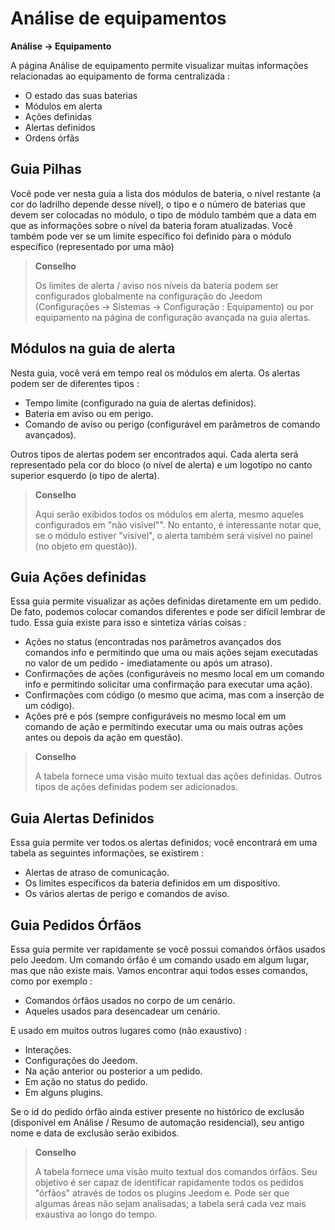 # Análise de equipamentos
**Análise → Equipamento**

A página Análise de equipamento permite visualizar muitas informações relacionadas ao equipamento de forma centralizada :

- O estado das suas baterias
- Módulos em alerta
- Ações definidas
- Alertas definidos
- Ordens órfãs

## Guia Pilhas


Você pode ver nesta guia a lista dos módulos de bateria, o nível restante (a cor do ladrilho depende desse nível), o tipo e o número de baterias que devem ser colocadas no módulo, o tipo de módulo também que a data em que as informações sobre o nível da bateria foram atualizadas. Você também pode ver se um limite específico foi definido para o módulo específico (representado por uma mão)

> **Conselho**
>
> Os limites de alerta / aviso nos níveis da bateria podem ser configurados globalmente na configuração do Jeedom (Configurações → Sistemas → Configuração : Equipamento) ou por equipamento na página de configuração avançada na guia alertas.

## Módulos na guia de alerta

Nesta guia, você verá em tempo real os módulos em alerta. Os alertas podem ser de diferentes tipos :

- Tempo limite (configurado na guia de alertas definidos).
- Bateria em aviso ou em perigo.
- Comando de aviso ou perigo (configurável em parâmetros de comando avançados).

Outros tipos de alertas podem ser encontrados aqui.
Cada alerta será representado pela cor do bloco (o nível de alerta) e um logotipo no canto superior esquerdo (o tipo de alerta).

> **Conselho**
>
> Aqui serão exibidos todos os módulos em alerta, mesmo aqueles configurados em "não visível"". No entanto, é interessante notar que, se o módulo estiver "visível", o alerta também será visível no painel (no objeto em questão)).

## Guia Ações definidas

Essa guia permite visualizar as ações definidas diretamente em um pedido. De fato, podemos colocar comandos diferentes e pode ser difícil lembrar de tudo. Essa guia existe para isso e sintetiza várias coisas :

- Ações no status (encontradas nos parâmetros avançados dos comandos info e permitindo que uma ou mais ações sejam executadas no valor de um pedido - imediatamente ou após um atraso).
- Confirmações de ações (configuráveis no mesmo local em um comando info e permitindo solicitar uma confirmação para executar uma ação).
- Confirmações com código (o mesmo que acima, mas com a inserção de um código).
- Ações pré e pós (sempre configuráveis no mesmo local em um comando de ação e permitindo executar uma ou mais outras ações antes ou depois da ação em questão).

> **Conselho**
>
> A tabela fornece uma visão muito textual das ações definidas. Outros tipos de ações definidas podem ser adicionados.

## Guia Alertas Definidos

Essa guia permite ver todos os alertas definidos; você encontrará em uma tabela as seguintes informações, se existirem :

- Alertas de atraso de comunicação.
- Os limites específicos da bateria definidos em um dispositivo.
- Os vários alertas de perigo e comandos de aviso.

## Guia Pedidos Órfãos

Essa guia permite ver rapidamente se você possui comandos órfãos usados pelo Jeedom. Um comando órfão é um comando usado em algum lugar, mas que não existe mais. Vamos encontrar aqui todos esses comandos, como por exemplo :

- Comandos órfãos usados no corpo de um cenário.
- Aqueles usados para desencadear um cenário.

E usado em muitos outros lugares como (não exaustivo) :
- Interações.
- Configurações do Jeedom.
- Na ação anterior ou posterior a um pedido.
- Em ação no status do pedido.
- Em alguns plugins.

Se o id do pedido órfão ainda estiver presente no histórico de exclusão (disponível em Análise / Resumo de automação residencial), seu antigo nome e data de exclusão serão exibidos.

> **Conselho**
>
> A tabela fornece uma visão muito textual dos comandos órfãos. Seu objetivo é ser capaz de identificar rapidamente todos os pedidos "órfãos" através de todos os plugins Jeedom e. Pode ser que algumas áreas não sejam analisadas; a tabela será cada vez mais exaustiva ao longo do tempo.
